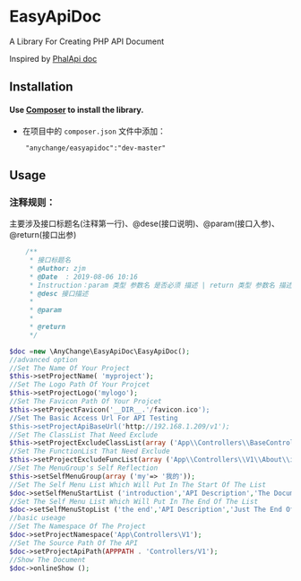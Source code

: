 # EasyApiDoc

A Library For Creating PHP API Document

Inspired by [PhalApi doc]( http://demo.phalapi.net/docs.php)

## Installation

#### Use [Composer](https://getcomposer.org/) to install the library.

- 在项目中的 `composer.json` 文件中添加：  
```
    "anychange/easyapidoc":"dev-master"
```

## Usage

### 注释规则：
主要涉及接口标题名(注释第一行)、@dese(接口说明)、@param(接口入参)、@return(接口出参)
```php
    /**
     * 接口标题名
     * @Author: zjm
     * @Date  : 2019-08-06 10:16
     * Instruction：param 类型 参数名 是否必须 描述 | return 类型 参数名 描述
     * @desc 接口描述
     *
     * @param
     *
     * @return
     */
```
```php
$doc =new \AnyChange\EasyApiDoc\EasyApiDoc();
//advanced option
//Set The Name Of Your Project
$this->setProjectName( 'myproject');
//Set The Logo Path Of Your Projcet
$this->setProjectLogo('mylogo');
//Set The Favicon Path Of Your Projcet
$this->setProjectFavicon('__DIR__.'/favicon.ico');
//Set The Basic Access Url For API Testing 
$this->setProjectApiBaseUrl('http://192.168.1.209/v1');
//Set The ClassList That Need Exclude
$this->setProjectExcludeClassList(array ('App\\Controllers\\BaseController'));
//Set The FunctionList That Need Exclude
$this->setProjectExcludeFuncList(array ('App\\Controllers\\V1\\About\\index'));
//Set The MenuGroup's Self Reflection
$this->setSelfMenuGroup(array ('my'=> '我的'));
//Set The Self Menu List Which Will Put In The Start Of The List
$doc->setSelfMenuStartList ('introduction','API Description','The Document Is For The Developer');
//Set The Self Menu List Which Will Put In The End Of The List
$doc->setSelfMenuStopList ('the end','API Description','Just The End Of The Document');
//basic useage
//Set The Namespace Of The Project
$doc->setProjectNamespace('App\Controllers\V1');
//Set The Source Path Of The API
$doc->setProjectApiPath(APPPATH . 'Controllers/V1');
//Show The Document
$doc->onlineShow ();
```






